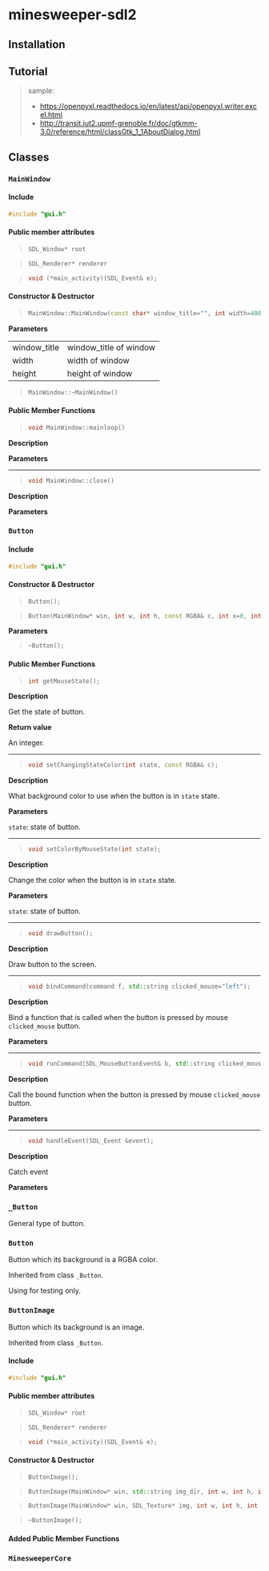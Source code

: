 # minesweeper-sdl2

## Installation

## Tutorial

> sample:
> - https://openpyxl.readthedocs.io/en/latest/api/openpyxl.writer.excel.html
> - http://transit.iut2.upmf-grenoble.fr/doc/gtkmm-3.0/reference/html/classGtk_1_1AboutDialog.html

## Classes

### `MainWindow`

#### Include 

```cpp
#include "gui.h"
```

#### Public member attributes

> ```cpp
> SDL_Window* root
> ```

> ```cpp
> SDL_Renderer* renderer
> ```

> ```cpp
> void (*main_activity)(SDL_Event& e);
> ```

#### Constructor & Destructor

> ```cpp
> MainWindow::MainWindow(const char* window_title="", int width=400, int height=300)
> ```

**Parameters**
<table style="border:0 !important;">
	<tr>
		<td>window_title</td>
		<td>window_title of window</td>
	</tr>
	<tr>
		<td>width</td>
		<td>width of window</td>
	</tr>
	<tr>
		<td>height</td>
		<td>height of window</td>
	</tr>
</table>

> ```cpp
> MainWindow::~MainWindow()
> ```

#### Public Member Functions

> ```cpp
> void MainWindow::mainloop()
> ```

**Description**

**Parameters**

---

> ```cpp
> void MainWindow::close()
> ```

**Description**

**Parameters**

### `Button`

#### Include 

```cpp
#include "gui.h"
```

#### Constructor & Destructor

> ```cpp
> Button();
> ```

> ```cpp
> Button(MainWindow* win, int w, int h, const RGBA& c, int x=0, int y=0);
> ```

**Parameters**

> ```cpp
> ~Button();
> ```

#### Public Member Functions

> ```cpp
> int getMouseState();
> ```

**Description**

Get the state of button.

**Return value**

An integer.

---

> ```cpp
> void setChangingStateColor(int state, const RGBA& c);
> ```

**Description**

What background color to use when the button is in `state` state.

**Parameters**

`state`: state of button.

---

> ```cpp
> void setColorByMouseState(int state);
> ```

**Description**

Change the color when the button is in `state` state.

**Parameters**

`state`: state of button.

---

> ```cpp
> void drawButton();
> ```

**Description**

Draw button to the screen.

---

> ```cpp
> void bindCommand(command f, std::string clicked_mouse="left");
> ```

**Description**

Bind a function that is called when the button is pressed by mouse `clicked_mouse` button.

**Parameters**

---

> ```cpp
> void runCommand(SDL_MouseButtonEvent& b, std::string clicked_mouse="left");
> ```

**Description**

Call the bound function when the button is pressed by mouse `clicked_mouse` button.

**Parameters**

---

> ```cpp
> void handleEvent(SDL_Event &event);
> ```

**Description**

Catch event 

**Parameters**

### `_Button`

General type of button.

### `Button`

Button which its background is a RGBA color.

Inherited from class `_Button`.

Using for testing only.

### `ButtonImage`

Button which its background is an image.

Inherited from class `_Button`.

#### Include 

```cpp
#include "gui.h"
```

#### Public member attributes

> ```cpp
> SDL_Window* root
> ```

> ```cpp
> SDL_Renderer* renderer
> ```

> ```cpp
> void (*main_activity)(SDL_Event& e);
> ```

#### Constructor & Destructor

> ```cpp
> ButtonImage();
> ```

> ```cpp
> ButtonImage(MainWindow* win, std::string img_dỉr, int w, int h, int x=0, int y=0);
> ```

> ```cpp
> ButtonImage(MainWindow* win, SDL_Texture* img, int w, int h, int x=0, int y=0);
> ```

> ```cpp
> ~ButtonImage();
> ```

#### Added Public Member Functions

### `MinesweeperCore`
